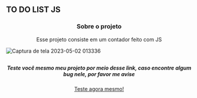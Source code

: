 ## TO DO LIST JS

<h3 align="center"> Sobre o projeto </h3>

<p align="center"> Esse projeto consiste em um contador feito com JS </p>

![Captura de tela 2023-05-02 013336](https://user-images.githubusercontent.com/123920104/235579944-cd5b39de-ac2b-4b6a-83f7-b3ed03ba081d.png)

##

<h5 align="center"> Teste você mesmo meu projeto por meio desse link, caso encontre algum bug nele, por favor me avise </h5>

<p align="center"><a target="_blank" href="https://lista-gabriel-soares.glitch.me/">Teste agora mesmo!</a></p>
